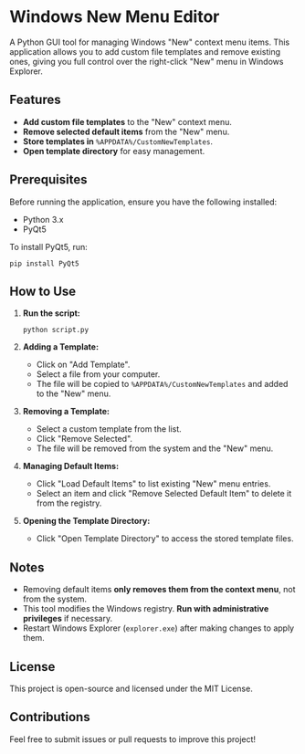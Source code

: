 # Windows New Menu Editor

A Python GUI tool for managing Windows "New" context menu items. This application allows you to add custom file templates and remove existing ones, giving you full control over the right-click "New" menu in Windows Explorer.

## Features
- **Add custom file templates** to the "New" context menu.
- **Remove selected default items** from the "New" menu.
- **Store templates in** `%APPDATA%/CustomNewTemplates`.
- **Open template directory** for easy management.

## Prerequisites

Before running the application, ensure you have the following installed:
- Python 3.x
- PyQt5

To install PyQt5, run:
```
pip install PyQt5
```

## How to Use

1. **Run the script:**
   ```
   python script.py
   ```

2. **Adding a Template:**
   - Click on "Add Template".
   - Select a file from your computer.
   - The file will be copied to `%APPDATA%/CustomNewTemplates` and added to the "New" menu.

3. **Removing a Template:**
   - Select a custom template from the list.
   - Click "Remove Selected".
   - The file will be removed from the system and the "New" menu.

4. **Managing Default Items:**
   - Click "Load Default Items" to list existing "New" menu entries.
   - Select an item and click "Remove Selected Default Item" to delete it from the registry.

5. **Opening the Template Directory:**
   - Click "Open Template Directory" to access the stored template files.

## Notes
- Removing default items **only removes them from the context menu**, not from the system.
- This tool modifies the Windows registry. **Run with administrative privileges** if necessary.
- Restart Windows Explorer (`explorer.exe`) after making changes to apply them.

## License
This project is open-source and licensed under the MIT License.

## Contributions
Feel free to submit issues or pull requests to improve this project!
